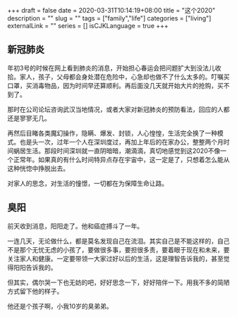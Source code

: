 +++
draft = false
date = 2020-03-31T10:14:19+08:00
title = "这个2020"
description = ""
slug = "" 
tags = ["family","life"]
categories = ["living"]
externalLink = ""
series = []
isCJKLanguage = true
+++

## 新冠肺炎

年初3号的时候在网上看到肺炎的消息，开始担心春运会把问题扩大到没法儿收拾。家人，孩子，父母都会身处潜在危险中，心急却也做不了什么太多的。叮嘱买口罩，买消毒物品，因为时间早还算顺利。再后面没几天就开始大片的抢购，买不到了。

那时在公司论坛咨询武汉当地情况，或者大家对新冠肺炎的预防看法，回应的人都还是寥寥无几。

再然后目睹各类魔幻操作，隐瞒、爆发、封锁，人心惶惶，生活完全换了一种模式。也是头一次，过年一个人在深圳度过，再加上年后的在家办公，整整两个月时间蜗居生活。那段时间深圳就一直阴暗暗，潮滴滴，真切地感觉到这2020不像一个正常年。如果真的有什么时间特异点存在宇宙中，这一定是了，只想着怎么能从这种恍惚中挣脱出去。

对家人的思念，对生活的憧憬，一切都在为保障生命让路。

## 臭阳

前天收到消息，阳阳走了。他和癌症搏斗了一年。

一连几天，无论做什么，都是莫名发现自己在流泪。其实自己是不能这样的，自己不是那个无忧无虑的小孩了，要做很多事，要担很多责，要着眼于现在和未来，要关注家人和健康。一定要带领一大家过好以后的生活，这是理智告诉我的，甚至觉得阳阳告诉我的。

但其实，偶尔哭一下也无妨的吧，好好思念一下，好好陪伴一下。用我不多的简陋方式留下他的样子。

他还是个孩子啊，小我10岁的臭弟弟。
